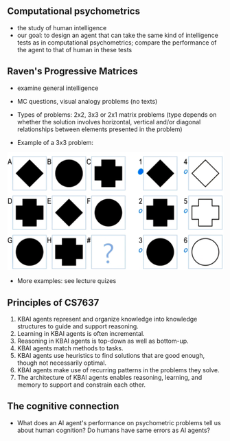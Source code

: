 ## Computational psychometrics

- the study of human intelligence
- our goal: to design an agent that can take the same kind of intelligence tests as in computational psychometrics; compare the performance of the agent to that of human in these tests

## Raven's Progressive Matrices

- examine general intelligence
- MC questions, visual analogy problems (no texts)
- Types of problems: 2x2, 3x3 or 2x1 matrix problems (type depends on whether the solution involves horizontal, vertical and/or diagonal relationships between elements presented in the problem)

- Example of a 3x3 problem:

![problem_eg](img/problem_example.png)

- More examples: see lecture quizes

## Principles of CS7637

1. KBAI agents represent and organize knowledge into knowledge structures to guide and support reasoning.
2. Learning in KBAI agents is often incremental.
3. Reasoning in KBAI agents is top-down as well as bottom-up.
4. KBAI agents match methods to tasks.
5. KBAI agents use heuristics to find solutions that are good enough, though not necessarily optimal.
6. KBAI agents make use of recurring patterns in the problems they solve.
7. The architecture of KBAI agents enables reasoning, learning, and memory to support and constrain each other.

## The cognitive connection

- What does an AI agent's performance on psychometric problems tell us about human cognition? Do humans have same errors as AI agents?

